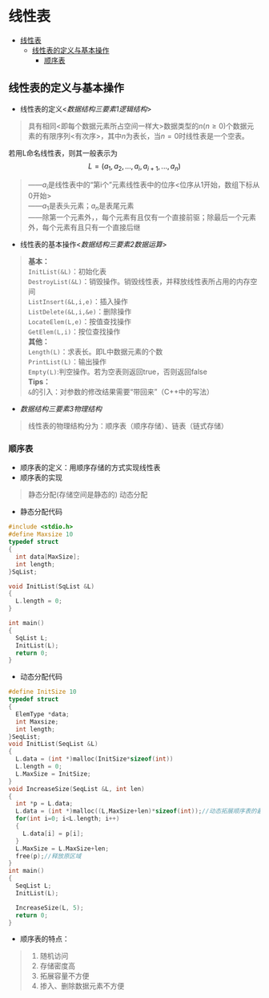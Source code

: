 # 线性表

<!-- TOC -->

- [线性表](#线性表)
  - [线性表的定义与基本操作](#线性表的定义与基本操作)
    - [顺序表](#顺序表)

<!-- /TOC -->

## 线性表的定义与基本操作

- 线性表的定义<*数据结构三要素1逻辑结构*>

> 具有相同<即每个数据元素所占空间一样大>数据类型的$n(n\geq0)$个数据元素的有限序列<有次序>，其中$n$为表长，当$n=0$时线性表是一个空表。  

若用L命名线性表，则其一般表示为
$$L=(a_1,a_2,...,a_i,a_{i+1},...,a_n)$$
> ——$a_i$是线性表中的“第i个”元素线性表中的位序<位序从1开始，数组下标从0开始>  
> ——$a_1$是表头元素；$a_n$是表尾元素  
> ——除第一个元素外，，每个元素有且仅有一个直接前驱；除最后一个元素外，每个元素有且只有一个直接后继

- 线性表的基本操作<*数据结构三要素2数据运算*>

> **基本：**  
> `InitList(&L)`：初始化表  
> `DestroyList(&L)`：销毁操作。销毁线性表，并释放线性表所占用的内存空间  
> `ListInsert(&L,i,e)`：插入操作  
> `ListDelete(&L,i,&e)`：删除操作  
> `LocateElem(L,e)`：按值查找操作  
> `GetElem(L,i)`：按位查找操作  
> **其他：**  
> `Length(L)`：求表长。即L中数据元素的个数  
> `PrintList(L)`：输出操作  
> `Empty(L)`:判空操作。若为空表则返回true，否则返回false  
> **Tips：**  
> `&`的引入：对参数的修改结果需要“带回来”（C++中的写法）

- *数据结构三要素3物理结构*

> 线性表的物理结构分为：顺序表（顺序存储）、链表（链式存储）

### 顺序表

- 顺序表的定义：用顺序存储的方式实现线性表
- 顺序表的实现

> 静态分配(存储空间是静态的)
> 动态分配

- 静态分配代码

```C++
#include <stdio.h>
#define Maxsize 10
typedef struct
{
  int data[MaxSize];
  int length;
}SqList;

void InitList(SqList &L)
{
  L.length = 0;
}

int main()
{
  SqList L;
  InitList(L);
  return 0;
}
```

- 动态分配代码

```C
#define InitSize 10
typedef struct
{
  ElemType *data;
  int Maxsize;
  int length;
}SeqList;
void InitList(SeqList &L)
{
  L.data = (int *)malloc(InitSize*sizeof(int))
  L.length = 0;
  L.MaxSize = InitSize;
}
void IncreaseSize(SeqList &L, int len)
{
  int *p = L.data;
  L.data = (int *)malloc((L,MaxSize+len)*sizeof(int));//动态拓展顺序表的最大容量
  for(int i=0; i<L.length; i++)
  {
    L.data[i] = p[i];
  }
  L.MaxSize = L.MaxSize+len;
  free(p);//释放原区域
}
int main()
{
  SeqList L;
  InitList(L);

  IncreaseSize(L, 5);
  return 0;
}
```

- 顺序表的特点：

> 1. 随机访问  
> 2. 存储密度高  
> 3. 拓展容量不方便  
> 4. 掺入、删除数据元素不方便
